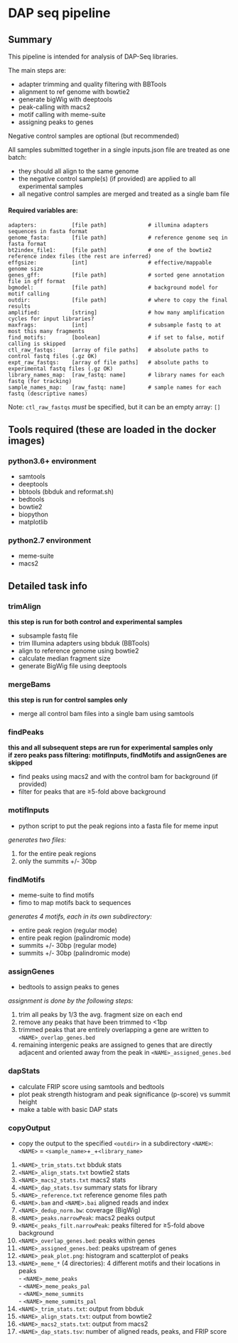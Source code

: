 # DAP seq pipeline

## Summary
This pipeline is intended for analysis of DAP-Seq libraries.

The main steps are:
- adapter trimming and quality filtering with BBTools
- alignment to ref genome with bowtie2
- generate bigWig with deeptools
- peak-calling with macs2
- motif calling with meme-suite
- assigning peaks to genes

Negative control samples are optional (but recommended)

All samples submitted together in a single inputs.json file are treated as one batch:
- they should all align to the same genome
- the negative control sample(s) (if provided) are applied to all experimental samples
- all negative control samples are merged and treated as a single bam file

#### Required variables are:
```
adapters:           [file path]             # illumina adapters sequences in fasta format
genome_fasta:       [file path]             # reference genome seq in fasta format
bt2index_file1:     [file path]             # one of the bowtie2 reference index files (the rest are inferred)
effgsize:           [int]                   # effective/mappable genome size
genes_gff:          [file path]             # sorted gene annotation file in gff format
bgmodel:            [file path]             # background model for motif calling
outdir:             [file path]             # where to copy the final results
amplified:          [string]                # how many amplification cycles for input libraries?
maxfrags:           [int]                   # subsample fastq to at most this many fragments
find_motifs:        [boolean]               # if set to false, motif calling is skipped
ctl_raw_fastqs:     [array of file paths]   # absolute paths to control fastq files (.gz OK)
expt_raw_fastqs:    [array of file paths]   # absolute paths to experimental fastq files (.gz OK)
library_names_map:  [raw_fastq: name]       # library names for each fastq (for tracking)
sample_names_map:   [raw_fastq: name]       # sample names for each fastq (descriptive names)
```
Note: `ctl_raw_fastqs` _must_ be specified, but it can be an empty array: `[]`

## Tools required (these are loaded in the docker images)

### python3.6+ environment
- samtools
- deeptools
- bbtools (bbduk and reformat.sh)
- bedtools
- bowtie2
- biopython
- matplotlib

### python2.7 environment
- meme-suite
- macs2

## Detailed task info
### trimAlign
**this step is run for both control and experimental samples**
- subsample fastq file
- trim Illumina adapters using bbduk (BBTools)
- align to reference genome using bowtie2
- calculate median fragment size
- generate BigWig file using deeptools

### mergeBams
**this step is run for control samples only**
- merge all control bam files into a single bam using samtools

### findPeaks
**this and all subsequent steps are run for experimental samples only** \
**if zero peaks pass filtering: motifInputs, findMotifs and assignGenes are skipped**

- find peaks using macs2 and with the control bam for background (if provided)
- filter for peaks that are ≥5-fold above background

### motifInputs
- python script to put the peak regions into a fasta file for meme input

*generates two files:*

1. for the entire peak regions
2. only the summits +/- 30bp

### findMotifs
- meme-suite to find motifs
- fimo to map motifs back to sequences

*generates 4 motifs, each in its own subdirectory:*

- entire peak region (regular mode)
- entire peak region (palindromic mode)
- summits +/- 30bp (regular mode)
- summits +/- 30bp (palindromic mode)

### assignGenes
- bedtools to assign peaks to genes

*assignment is done by the following steps:*

1. trim all peaks by 1/3 the avg. fragment size on each end
2. remove any peaks that have been trimmed to <1bp
3. trimmed peaks that are entirely overlapping a gene are written to `<NAME>_overlap_genes.bed`
4. remaining intergenic peaks are assigned to genes that are directly adjacent and oriented away from the peak in `<NAME>_assigned_genes.bed`

### dapStats
- calculate FRIP score using samtools and bedtools
- plot peak strength histogram and peak significance (p-score) vs summit height
- make a table with basic DAP stats

### copyOutput
- copy the output to the specified `<outdir>` in a subdirectory `<NAME>`: \
    `<NAME>` = `<sample_name>`+`_`+`<library_name>`

1. `<NAME>_trim_stats.txt`            bbduk stats
2. `<NAME>_align_stats.txt`           bowtie2 stats
3. `<NAME>_macs2_stats.txt`           macs2 stats
4. `<NAME>_dap_stats.tsv`             summary stats for library
5. `<NAME>_reference.txt`             reference genome files path
6. `<NAME>.bam` and `<NAME>.bai`      aligned reads and index
7. `<NAME>_dedup_norm.bw`:            coverage (BigWig)
8. `<NAME>_peaks.narrowPeak`:         macs2 peaks output
9. `<NAME<_peaks_filt.narrowPeak`:    peaks filtered for  ≥5-fold above background
10. `<NAME>_overlap_genes.bed`:       peaks within genes
11. `<NAME>_assigned_genes.bed`:      peaks upstream of genes
12. `<NAME>_peak_plot.png`:           histogram and scatterplot of peaks
13.  `<NAME>_meme_*` (4 directories): 4 different motifs and their locations in peaks \
    - `<NAME>_meme_peaks`\
    - `<NAME>_meme_peaks_pal`\
    - `<NAME>_meme_summits`\
    - `<NAME>_meme_summits_pal`
14. `<NAME>_trim_stats.txt`:           output from bbduk
15. `<NAME>_align_stats.txt`:          output from bowtie2
16. `<NAME>_macs2_stats.txt`:         output from macs2
17. `<NAME>_dap_stats.tsv`:           number of aligned reads, peaks, and FRIP score
